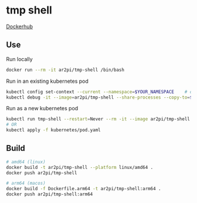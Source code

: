 # tmp shell

[Dockerhub](https://hub.docker.com/repository/docker/ar2pi/tmp-shell)

## Use

Run locally
```sh
docker run --rm -it ar2pi/tmp-shell /bin/bash
```

Run in an existing kubernetes pod
```sh
kubectl config set-context --current --namespace=$YOUR_NAMESPACE    # optional
kubectl debug -it --image=ar2pi/tmp-shell --share-processes --copy-to=$YOUR_PODNAME-debug --profile=general $YOUR_PODNAME
```

Run as a new kubernetes pod
```sh
kubectl run tmp-shell --restart=Never --rm -it --image ar2pi/tmp-shell -- /bin/bash
# OR
kubectl apply -f kubernetes/pod.yaml
```

## Build

```sh
# amd64 (linux)
docker build -t ar2pi/tmp-shell --platform linux/amd64 .
docker push ar2pi/tmp-shell

# arm64 (macos)
docker build -f Dockerfile.arm64 -t ar2pi/tmp-shell:arm64 .
docker push ar2pi/tmp-shell:arm64
```
